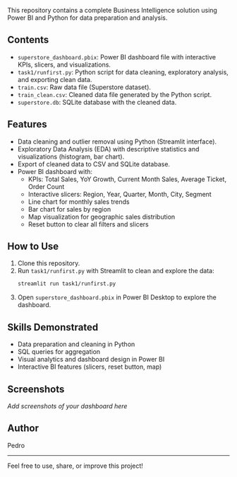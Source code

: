 

This repository contains a complete Business Intelligence solution using Power BI and Python for data preparation and analysis.

## Contents
- `superstore_dashboard.pbix`: Power BI dashboard file with interactive KPIs, slicers, and visualizations.
- `task1/runfirst.py`: Python script for data cleaning, exploratory analysis, and exporting clean data.
- `train.csv`: Raw data file (Superstore dataset).
- `train_clean.csv`: Cleaned data file generated by the Python script.
- `superstore.db`: SQLite database with the cleaned data.

## Features
- Data cleaning and outlier removal using Python (Streamlit interface).
- Exploratory Data Analysis (EDA) with descriptive statistics and visualizations (histogram, bar chart).
- Export of cleaned data to CSV and SQLite database.
- Power BI dashboard with:
  - KPIs: Total Sales, YoY Growth, Current Month Sales, Average Ticket, Order Count
  - Interactive slicers: Region, Year, Quarter, Month, City, Segment
  - Line chart for monthly sales trends
  - Bar chart for sales by region
  - Map visualization for geographic sales distribution
  - Reset button to clear all filters and slicers

## How to Use
1. Clone this repository.
2. Run `task1/runfirst.py` with Streamlit to clean and explore the data:
   ```bash
   streamlit run task1/runfirst.py
   ```
3. Open `superstore_dashboard.pbix` in Power BI Desktop to explore the dashboard.

## Skills Demonstrated
- Data preparation and cleaning in Python
- SQL queries for aggregation
- Visual analytics and dashboard design in Power BI
- Interactive BI features (slicers, reset button, map)

## Screenshots
_Add screenshots of your dashboard here_

## Author
Pedro

---
Feel free to use, share, or improve this project!
